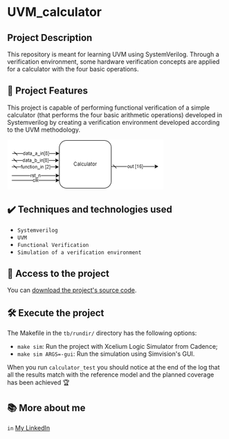 # UVM_calculator

## Project Description

This repository is meant for learning UVM using SystemVerilog. Through a verification environment, some hardware verification concepts are applied for a calculator with the four basic operations.

## 🔨 Project Features

This project is capable of performing functional verification of a simple calculator (that performs the four basic arithmetic operations) developed in Systemverilog by creating a verification environment developed according to the UVM methodology.

![](doc/figs/calculator_bd.png)

## ✔️ Techniques and technologies used

- `Systemverilog`
- `UVM`
- `Functional Verification`
- `Simulation of a verification environment`

## 📁 Access to the project

You can [download the project's source code](https://github.com/MarleyLobao/UVM_calculator.git).

## 🛠️ Execute the project

The Makefile in the `tb/rundir/` directory has the following options:
- `make sim`: Run the project with Xcelium Logic Simulator from Cadence;
- `make sim ARGS=-gui`: Run the simulation using Simvision's GUI.

When you run `calculator_test` you should notice at the end of the log that all the results match with the reference model and the planned coverage has been achieved 🏆 

## 📚 More about me

`in` [My LinkedIn](https://www.linkedin.com/in/marley-lobao-de-sousa/)

